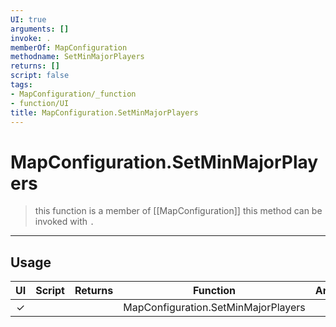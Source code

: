 ```yaml
---
UI: true
arguments: []
invoke: .
memberOf: MapConfiguration
methodname: SetMinMajorPlayers
returns: []
script: false
tags:
- MapConfiguration/_function
- function/UI
title: MapConfiguration.SetMinMajorPlayers
---
```

# MapConfiguration.SetMinMajorPlayers
> this function is a member of [[MapConfiguration]]
> this method can be invoked with `.`
-----
## Usage
|  UI | Script | Returns | Function | Arguments |
|:---:|:------:|-------:|:--------:|:---------|
|✓| ||MapConfiguration.SetMinMajorPlayers||
